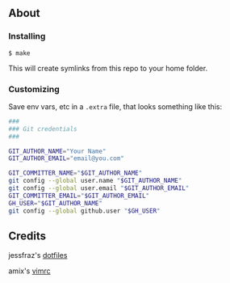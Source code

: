 

## About

### Installing

```console
$ make
```

This will create symlinks from this repo to your home folder.

### Customizing

Save env vars, etc in a `.extra` file, that looks something like
this:

```bash
###
### Git credentials
###

GIT_AUTHOR_NAME="Your Name"
GIT_AUTHOR_EMAIL="email@you.com"

GIT_COMMITTER_NAME="$GIT_AUTHOR_NAME"
git config --global user.name "$GIT_AUTHOR_NAME"
git config --global user.email "$GIT_AUTHOR_EMAIL"
GIT_COMMITTER_EMAIL="$GIT_AUTHOR_EMAIL"
GH_USER="$GIT_AUTHOR_NAME"
git config --global github.user "$GH_USER"
```

## Credits
jessfraz's [dotfiles](https://github.com/jessfraz/dotfiles)

amix's [vimrc](https://github.com/amix/vimrc)
